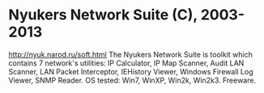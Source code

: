 # Nyukers Network Suite (C), 2003-2013
http://nyuk.narod.ru/soft.html
The Nyukers Network Suite is toolkit which contains 7 network's utilities:
IP Calculator, IP Map Scanner, Audit LAN Scanner, LAN Packet Interceptor, 
IEHistory Viewer, Windows Firewall Log Viewer, SNMP Reader. 
OS tested: Win7, WinXP, Win2k, Win2k3.
Freeware.
